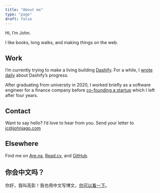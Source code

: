 ```yaml
---
title: "About me"
type: "page"
draft: false
---
```


Hi, I’m John.

I like books, long walks, and making things on the web.

## Work

I’m currently trying to make a living building [Dashify](https://getdashify.com). For a while, I [wrote daily](/work-journal/) about Dashify’s progress.

After graduating from university in 2020, I worked briefly as a software engineer for a finance company before [co-founding a startup](https://web.archive.org/web/20220713045101/https://www.businessinsider.com/peachpay-one-click-checkout-woocommerce-fintech-payments-bolt-fast-2021-4) which I left after four years.

## Contact

Want to say hello? I’d love to hear from you. Send your letter to jc@johnjago.com

## Elsewhere

Find me on [Are.na](https://www.are.na/john-jago), [Read.cv](https://read.cv/jago), and [GitHub](https://github.com/johnjago).

## 你会中文吗？

你好，我叫高彰！我也用中文写博文，[你可以看一下](https://gaozhang.co)。
